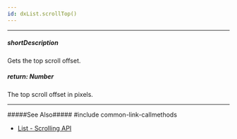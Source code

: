 ```yaml
---
id: dxList.scrollTop()
---
```

---
##### shortDescription
Gets the top scroll offset.

##### return: Number
The top scroll offset in pixels.

---
#####See Also#####
#include common-link-callmethods
- [List - Scrolling API](/Documentation/Guide/Widgets/List/Scrolling/#API)